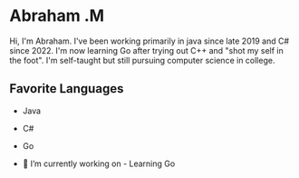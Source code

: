 # Abraham .M
Hi, I'm Abraham. I've been working primarily in java since late 2019 and C# since 2022. I'm now learning Go after trying out C++ and "shot my self in the foot". I'm self-taught but still pursuing computer science in college.
## Favorite Languages
- Java
- C#
- Go

- 🔭 I’m currently working on - Learning Go

<!--
**abummoja/abummoja** is a ✨ _special_ ✨ repository because its `README.md` (this file) appears on your GitHub profile.

Here are some ideas to get you started:

- 🔭 I’m currently working on ...
- 🌱 I’m currently learning ...
- 👯 I’m looking to collaborate on ...
- 🤔 I’m looking for help with ...
- 💬 Ask me about ...
- 📫 How to reach me: ...
- 😄 Pronouns: ...
- ⚡ Fun fact: ...
-->
